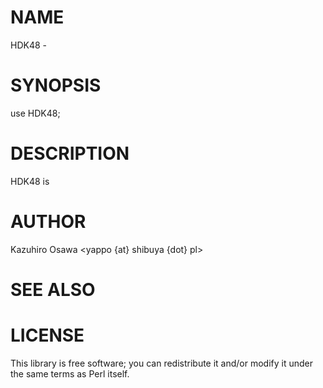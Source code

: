 # NAME

HDK48 -

# SYNOPSIS

  use HDK48;

# DESCRIPTION

HDK48 is

# AUTHOR

Kazuhiro Osawa <yappo {at} shibuya {dot} pl>

# SEE ALSO

# LICENSE

This library is free software; you can redistribute it and/or modify
it under the same terms as Perl itself.
